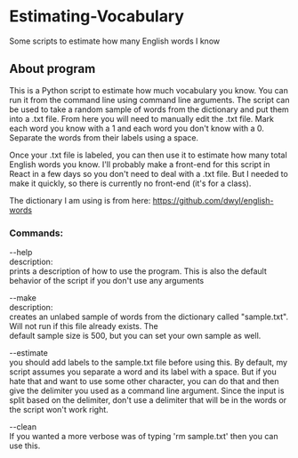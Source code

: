 # Estimating-Vocabulary
Some scripts to estimate how many English words I know

## About program
This is a Python script to estimate how much vocabulary you know.  You can run it from the command line using command line arguments.
The script can be used to take a random sample of words from the dictionary and put them into a .txt file.  From here you will need
to manually edit the .txt file.  Mark each word you know with a 1 and each word you don't know with a 0.  Separate the words from
their labels using a space.

Once your .txt file is labeled, you can then use it to estimate how many total English words you know.  I'll probably make a front-end for
this script in React in a few days so you don't need to deal with a .txt file.  But I needed to make it quickly, so there is currently
no front-end (it's for a class).

The dictionary I am using is from here:
https://github.com/dwyl/english-words

### Commands:
  
  --help  
  description:  
  prints a description of how to use the program.  This is also the default behavior of the script if you don't use any arguments  
    
  --make <optional sample size argument>  
  description:  
  creates an unlabed sample of words from the dictionary called "sample.txt".  Will not run if this file already exists.  The  
  default sample size is 500, but you can set your own sample as well.  
    
  --estimate <optional argument for delimiter>  
  you should add labels to the sample.txt file before using this.  By default, my script assumes you separate a word and its label
  with a space.  But if you hate that and want to use some other character, you can do that and then give the delimiter you used as
  a command line argument.  Since the input is split based on the delimiter, don't use a delimiter that will be in the words or the
  script won't work right.
    
  --clean  
  If you wanted a more verbose was of typing 'rm sample.txt' then you can use this.  
